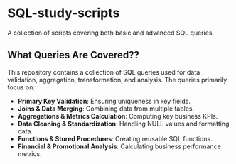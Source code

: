 # SQL-study-scripts
A collection of scripts covering both basic and advanced SQL queries.

## What Queries Are Covered?? 
This repository contains a collection of SQL queries used for data validation, aggregation, transformation, and analysis. The queries primarily focus on:
- **Primary Key Validation**: Ensuring uniqueness in key fields.
- **Joins & Data Merging**: Combining data from multiple tables.
- **Aggregations & Metrics Calculation**: Computing key business KPIs.
- **Data Cleaning & Standardization**: Handling NULL values and formatting data.
- **Functions & Stored Procedures**: Creating reusable SQL functions.
- **Financial & Promotional Analysis**: Calculating business performance metrics.
